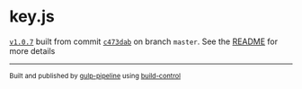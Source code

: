 # key.js

[`v1.0.7`](../../releases/tag/v1.0.7) built from commit [`c473dab`](../../commit/c473dab5ccdcdf744fb16b8aa29fc80303f1f52a) on branch `master`. See the [README](../..) for more details

---
<sup>Built and published by [gulp-pipeline](https://github.com/alienfast/gulp-pipeline) using [build-control](https://github.com/alienfast/build-control)</sup>
